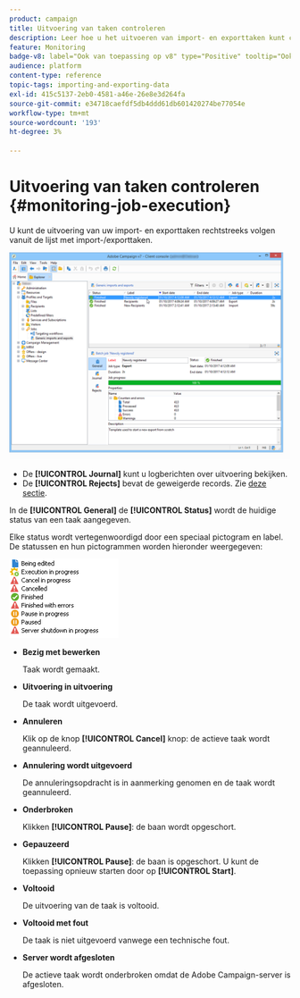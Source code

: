 ```yaml
---
product: campaign
title: Uitvoering van taken controleren
description: Leer hoe u het uitvoeren van import- en exporttaken kunt controleren
feature: Monitoring
badge-v8: label="Ook van toepassing op v8" type="Positive" tooltip="Ook van toepassing op campagne v8"
audience: platform
content-type: reference
topic-tags: importing-and-exporting-data
exl-id: 415c5137-2eb0-4581-a46e-26e8e3d264fa
source-git-commit: e34718caefdf5db4ddd61db601420274be77054e
workflow-type: tm+mt
source-wordcount: '193'
ht-degree: 3%

---
```


# Uitvoering van taken controleren {#monitoring-job-execution}



U kunt de uitvoering van uw import- en exporttaken rechtstreeks volgen vanuit de lijst met import-/exporttaken.

![](assets/s_ncs_user_export_list_and_details.png)

* De **[!UICONTROL Journal]** kunt u logberichten over uitvoering bekijken.
* De **[!UICONTROL Rejects]** bevat de geweigerde records. Zie [deze sectie](../../platform/using/executing-import-jobs.md#behavior-in-the-event-of-an-error).

In de **[!UICONTROL General]** de **[!UICONTROL Status]** wordt de huidige status van een taak aangegeven.

Elke status wordt vertegenwoordigd door een speciaal pictogram en label. De statussen en hun pictogrammen worden hieronder weergegeven:

![](assets/s_ncs_user_export_status.png)

* **Bezig met bewerken**

  Taak wordt gemaakt.

* **Uitvoering in uitvoering**

  De taak wordt uitgevoerd.

* **Annuleren**

  Klik op de knop **[!UICONTROL Cancel]** knop: de actieve taak wordt geannuleerd.

* **Annulering wordt uitgevoerd**

  De annuleringsopdracht is in aanmerking genomen en de taak wordt geannuleerd.

* **Onderbroken**

  Klikken **[!UICONTROL Pause]**: de baan wordt opgeschort.

* **Gepauzeerd**

  Klikken **[!UICONTROL Pause]**: de baan is opgeschort. U kunt de toepassing opnieuw starten door op **[!UICONTROL Start]**.

* **Voltooid**

  De uitvoering van de taak is voltooid.

* **Voltooid met fout**

  De taak is niet uitgevoerd vanwege een technische fout.

* **Server wordt afgesloten**

  De actieve taak wordt onderbroken omdat de Adobe Campaign-server is afgesloten.
